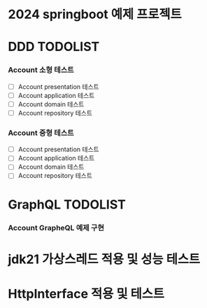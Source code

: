 # 2024 springboot 예제 프로젝트

# DDD TODOLIST

### Account 소형 테스트
- [ ] Account presentation 테스트
- [ ] Account application 테스트
- [ ] Account domain 테스트
- [ ] Account repository 테스트

### Account 중형 테스트
- [ ] Account presentation 테스트
- [ ] Account application 테스트
- [ ] Account domain 테스트
- [ ] Account repository 테스트

# GraphQL TODOLIST

### Account GrapheQL 예제 구현

# jdk21 가상스레드 적용 및 성능 테스트

# HttpInterface 적용 및 테스트

